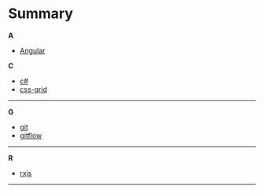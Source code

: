 # Summary

**A**
* [Angular](angular/index.md)

**C**
* [c#](csharp/index.md)
* [css-grid](css-grid/css-grid.md)

---
**G**
* [git](git/git.md)
* [gitflow](gitflow/gitflow.md)

---

**R**
* [rxjs](rxjs/rxjs.md)

---

